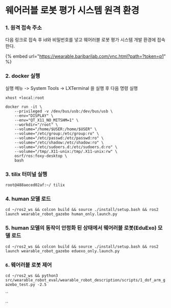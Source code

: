 # 웨어러블 로봇 평가 시스템 원격 환경

### 1. 원격 접속 주소

다음 링크로 접속 후 id와 비밀번호를 넣고 웨어러블 로봇 평가 시스템 개발 환경에 접속한다.&#x20;

{% embed url="https://wearable.baribarilab.com/vnc.html?path=?token=p1" %}

### 2. docker 실행

실행 메뉴 -> System Tools -> LXTerminal 을 실행 후 다음 명령 실행

```
xhost +local:root

docker run -it \
    --privileged -v /dev/bus/usb:/dev/bus/usb \
    --env="DISPLAY" \
    --env="QT_X11_NO_MITSHM=1" \
    --workdir="/root" \
    --volume="/home/$USER:/home/$USER" \
    --volume="/etc/group:/etc/group:ro" \
    --volume="/etc/passwd:/etc/passwd:ro" \
    --volume="/etc/shadow:/etc/shadow:ro" \
    --volume="/etc/sudoers.d:/etc/sudoers.d:ro" \
    --volume="/tmp/.X11-unix:/tmp/.X11-unix:rw" \
    osrf/ros:foxy-desktop \
    bash
```

### 3. tilix 터미널 실행&#x20;

```
root@488aeced02af:~/ tilix
```

### 4. human 모델 로드

`cd ~/ros2_ws && colcon build && source ./install/setup.bash && ros2 launch wearable_robot_gazebo human_only.launch.py`

### 5. human 모델의 동작이 안정화 된 상태에서 웨어러블 로봇(EduExo) 모델 로드

`cd ~/ros2_ws && colcon build && source ./install/setup.bash && ros2 launch wearable_robot_gazebo eduexo_only.launch.py`

### `6`. 웨어러블 로봇 제어

`cd ~/ros2_ws && python3 src/wearable_robot_eval/wearable_robot_description/scripts/1_dof_arm_gazebo_test.py -2.5`

``

``
